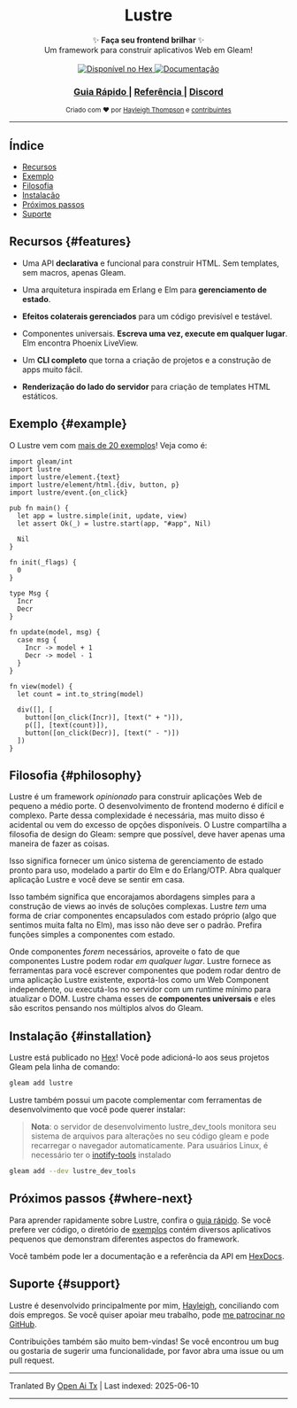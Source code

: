 <h1 align="center">Lustre</h1>

<div align="center">
  ✨ <strong>Faça seu frontend brilhar</strong> ✨
</div>

<div align="center">
  Um framework para construir aplicativos Web em Gleam!
</div>

<br />

<div align="center">
  <a href="https://hex.pm/packages/lustre">
    <img src="https://img.shields.io/hexpm/v/lustre"
      alt="Disponível no Hex" />
  </a>
  <a href="https://hexdocs.pm/lustre">
    <img src="https://img.shields.io/badge/hex-docs-ffaff3"
      alt="Documentação" />
  </a>
</div>

<div align="center">
  <h3>
    <!--
    <a href="https://lustre.build">
      Website
    </a>
    <span> | </span>
    -->
    <a href="https://hexdocs.pm/lustre/guide/01-quickstart.html">
      Guia Rápido
    </a>
    <span> | </span>
    <a href="https://hexdocs.pm/lustre">
      Referência
    </a>
    <span> | </span>
    <a href="https://discord.gg/Fm8Pwmy">
      Discord
    </a>
  </h3>
</div>

<div align="center">
  <sub>Criado com ❤︎ por
  <a href="https://twitter.com/hayleighdotdev">Hayleigh Thompson</a> e
  <a href="https://github.com/lustre-labs/lustre/graphs/contributors">
    contribuintes
  </a>
</div>

---

## Índice

- [Recursos](#features)
- [Exemplo](#example)
- [Filosofia](#philosophy)
- [Instalação](#installation)
- [Próximos passos](#where-next)
- [Suporte](#support)

## Recursos {#features}

- Uma API **declarativa** e funcional para construir HTML. Sem templates, sem macros,
  apenas Gleam.

- Uma arquitetura inspirada em Erlang e Elm para **gerenciamento de estado**.

- **Efeitos colaterais gerenciados** para um código previsível e testável.

- Componentes universais. **Escreva uma vez, execute em qualquer lugar**. Elm encontra Phoenix LiveView.

- Um **CLI completo** que torna a criação de projetos e a construção de apps muito fácil.

- **Renderização do lado do servidor** para criação de templates HTML estáticos.

## Exemplo {#example}

O Lustre vem com [mais de 20 exemplos](https://hexdocs.pm/lustre/reference/examples.html)!
Veja como é:

```gleam
import gleam/int
import lustre
import lustre/element.{text}
import lustre/element/html.{div, button, p}
import lustre/event.{on_click}

pub fn main() {
  let app = lustre.simple(init, update, view)
  let assert Ok(_) = lustre.start(app, "#app", Nil)

  Nil
}

fn init(_flags) {
  0
}

type Msg {
  Incr
  Decr
}

fn update(model, msg) {
  case msg {
    Incr -> model + 1
    Decr -> model - 1
  }
}

fn view(model) {
  let count = int.to_string(model)

  div([], [
    button([on_click(Incr)], [text(" + ")]),
    p([], [text(count)]),
    button([on_click(Decr)], [text(" - ")])
  ])
}
```

## Filosofia {#philosophy}

Lustre é um framework _opinionado_ para construir aplicações Web de pequeno a médio porte.
O desenvolvimento de frontend moderno é difícil e complexo. Parte dessa complexidade é necessária, mas muito disso é acidental ou vem do excesso de opções disponíveis. O Lustre compartilha a filosofia de design do Gleam: sempre que possível, deve haver apenas uma maneira de fazer as coisas.

Isso significa fornecer um único sistema de gerenciamento de estado pronto para uso, modelado a partir do Elm e do Erlang/OTP. Abra qualquer aplicação Lustre e você deve se sentir em casa.

Isso também significa que encorajamos abordagens simples para a construção de views ao invés de soluções complexas. Lustre _tem_ uma forma de criar componentes encapsulados com estado próprio (algo que sentimos muita falta no Elm), mas isso não deve ser o padrão. Prefira funções simples a componentes com estado.

Onde componentes _forem_ necessários, aproveite o fato de que componentes Lustre podem rodar _em qualquer lugar_. Lustre fornece as ferramentas para você escrever componentes que podem rodar dentro de uma aplicação Lustre existente, exportá-los como um Web Component independente, ou executá-los no servidor com um runtime mínimo para atualizar o DOM. Lustre chama esses de **componentes universais** e eles são escritos pensando nos múltiplos alvos do Gleam.

## Instalação {#installation}

Lustre está publicado no [Hex](https://hex.pm/packages/lustre)! Você pode adicioná-lo aos seus projetos Gleam pela linha de comando:

```sh
gleam add lustre
```

Lustre também possui um pacote complementar com ferramentas de desenvolvimento que você pode querer instalar:

> **Nota**: o servidor de desenvolvimento lustre_dev_tools monitora seu sistema de arquivos para alterações no seu código gleam e pode recarregar o navegador automaticamente. Para usuários Linux, é necessário ter o [inotify-tools]() instalado

```sh
gleam add --dev lustre_dev_tools
```

## Próximos passos {#where-next}

Para aprender rapidamente sobre Lustre, confira o [guia rápido](https://hexdocs.pm/lustre/guide/01-quickstart.html).
Se você prefere ver código, o diretório de [exemplos](https://github.com/lustre-labs/lustre/tree/main/examples)
contém diversos aplicativos pequenos que demonstram diferentes aspectos do framework.

Você também pode ler a documentação e a referência da API em
[HexDocs](https://hexdocs.pm/lustre).

## Suporte {#support}

Lustre é desenvolvido principalmente por mim, [Hayleigh](https://github.com/hayleigh-dot-dev),
conciliando com dois empregos. Se você quiser apoiar meu trabalho, pode [me patrocinar no GitHub](https://github.com/sponsors/hayleigh-dot-dev).

Contribuições também são muito bem-vindas! Se você encontrou um bug ou gostaria de sugerir uma funcionalidade, por favor abra uma issue ou um pull request.

---

Tranlated By [Open Ai Tx](https://github.com/OpenAiTx/OpenAiTx) | Last indexed: 2025-06-10

---